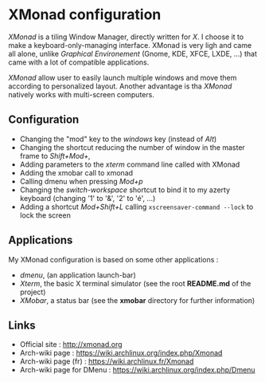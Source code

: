 # XMonad configuration

*XMonad* is a tiling Window Manager, directly written for *X*. I choose it to make a keyboard-only-managing interface. XMonad is very ligh and came all alone, unlike *Graphical Environement* (Gnome, KDE, XFCE, LXDE, ...) that came with a lot of compatible applications.

*XMonad* allow user to easily launch multiple windows and move them according to personalized layout. Another advantage is tha *XMonad* natively works with multi-screen computers.

## Configuration
+ Changing the "mod" key to the *windows* key (instead of *Alt*)
+ Changing the shortcut reducing the number of window in the master frame to *Shift+Mod+,*
+ Adding parameters to the *xterm* command line called with XMonad
+ Adding the xmobar call to xmonad
+ Calling dmenu when pressing *Mod+p*
+ Changing the *switch-workspace* shortcut to bind it to my azerty keyboard (changing '1' to '&', '2' to 'é', ...)
+ Adding a shortcut *Mod+Shift+L* calling `xscreensaver-command --lock` to lock the screen 

## Applications
My XMonad configuration is based on some other applications :
+ *dmenu*, (an application launch-bar)
+ *Xterm*, the basic X terminal simulator (see the root **README.md** of the project)
+ *XMobar*, a status bar (see the **xmobar** directory for further information)

## Links
+ Official site : http://xmonad.org
+ Arch-wiki page : https://wiki.archlinux.org/index.php/Xmonad
+ Arch-wiki page (fr) : https://wiki.archlinux.fr/Xmonad 
+ Arch-wiki page for DMenu : https://wiki.archlinux.org/index.php/Dmenu
